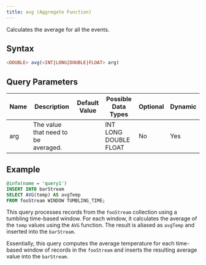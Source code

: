 ```yaml
---
title: avg (Aggregate Function)
---
```


Calculates the average for all the events.

## Syntax

```sql
<DOUBLE> avg(<INT|LONG|DOUBLE|FLOAT> arg)
```

## Query Parameters

| Name | Description       | Default Value | Possible Data Types   | Optional | Dynamic |
|------|-------------------|---------------|-----------------------|----------|---------|
| arg  | The value that need to be averaged. |             | INT LONG DOUBLE FLOAT | No       | Yes     |

## Example

```sql
@info(name = 'query1')
INSERT INTO barStream
SELECT AVG(temp) AS avgTemp
FROM fooStream WINDOW TUMBLING_TIME;
```

This query processes records from the `fooStream` collection using a tumbling time-based window. For each window, it calculates the average of the `temp` values using the `AVG` function. The result is aliased as `avgTemp` and inserted into the `barStream`.

Essentially, this query computes the average temperature for each time-based window of records in the `fooStream` and inserts the resulting average value into the `barStream`.
